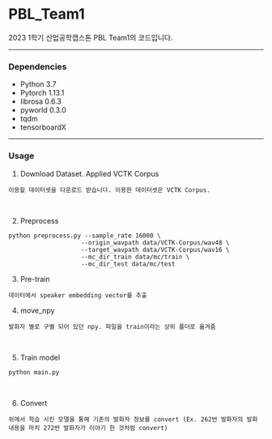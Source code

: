 # PBL_Team1
2023 1학기 산업공학캡스톤 PBL Team1의 코드입니다.

----------------
### Dependencies
- Python 3.7
- Pytorch 1.13.1
- librosa 0.6.3
- pyworld 0.3.0
- tqdm
- tensorboardX

----------------
### Usage
1. Download Dataset. Applied VCTK Corpus
```
이용할 데이터셋을 다운로드 받습니다. 이용한 데이터셋은 VCTK Corpus.
```
<br>

2. Preprocess
```
python preprocess.py --sample_rate 16000 \
                    --origin_wavpath data/VCTK-Corpus/wav48 \
                    --target_wavpath data/VCTK-Corpus/wav16 \
                    --mc_dir_train data/mc/train \
                    --mc_dir_test data/mc/test
```


3. Pre-train
```
데이터에서 speaker embedding vector를 추출
```


4. move_npy
```
발화자 별로 구별 되어 있던 npy. 파일을 train이라는 상위 폴더로 옮겨줌
```

<br>

5. Train model
```
python main.py
```

<br>

6. Convert
```
위에서 학습 시킨 모델을 통해 기존의 발화자 정보를 convert (Ex. 262번 발화자의 발화 내용을 마치 272번 발화자가 이야기 한 것처럼 convert)
```

&nbsp;
